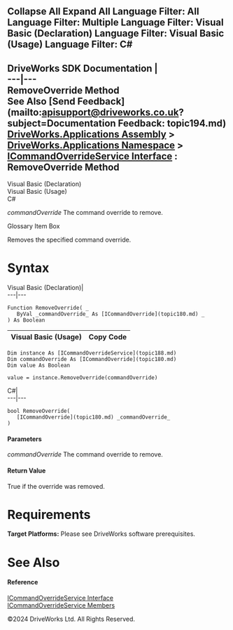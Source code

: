        

 Collapse All Expand All  Language Filter: All  Language Filter: Multiple  Language Filter: Visual Basic (Declaration) Language Filter: Visual Basic (Usage) Language Filter: C#  
---  
DriveWorks SDK Documentation  |   
---|---  
RemoveOverride Method   
See Also [Send Feedback](mailto:apisupport@driveworks.co.uk?subject=Documentation Feedback: topic194.md)  
[DriveWorks.Applications Assembly](topic13.md) > [DriveWorks.Applications Namespace](topic16.md) > [ICommandOverrideService Interface](topic188.md) : RemoveOverride Method  
---  
  
Visual Basic (Declaration)    
Visual Basic (Usage)    
C# 

_commandOverride_
    The command override to remove.

Glossary Item Box

Removes the specified command override. 

# Syntax

Visual Basic (Declaration)|   
---|---  
      
    
    Function RemoveOverride( _
       ByVal _commandOverride_ As [ICommandOverride](topic180.md) _
    ) As Boolean  
  
Visual Basic (Usage)| Copy Code  
---|---  
      
    
    Dim instance As [ICommandOverrideService](topic188.md)
    Dim commandOverride As [ICommandOverride](topic180.md)
    Dim value As Boolean
     
    value = instance.RemoveOverride(commandOverride)  
  
C#|   
---|---  
      
    
    bool RemoveOverride( 
       [ICommandOverride](topic180.md) _commandOverride_
    )  
  
#### Parameters

 _commandOverride_
    The command override to remove.

#### Return Value

True if the override was removed.

# Requirements

**Target Platforms:** Please see DriveWorks software prerequisites.

# See Also

#### Reference

[ICommandOverrideService Interface](topic188.md)   
[ICommandOverrideService Members](topic189.md)

©2024 DriveWorks Ltd. All Rights Reserved.
